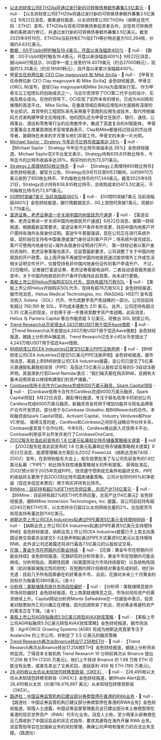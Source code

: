 - [以太坊财库公司ETHZilla将通过发行新的可转换债券额外筹集3.5亿美元](https://www.prnewswire.com/news-releases/ethzilla-announces-350-million-add-on-convertible-debenture-investment-and-provides-business-update-302562888.html) - 📰 null - 【以太坊财库公司ETHZilla将通过发行新的可转换债券额外筹集3.5亿美元】9月22日消息，据美通社报道，以太坊财库公司ETHZilla（纳斯达克代码：ETHZ）宣布，ETHZilla与现有可转换债券投资者合作，对现有可转换债券的条款进行修订，并通过发行新的可转换债券额外筹集3.5亿美元。截至2025年9月19日，ETHZilla当前持有ETH及ETH等价物总量为102,264枚，价值约4.62亿美元。
- [数据：0G于Upbit短时触及19.4美元，开盘以来涨幅逾400%]() - 📰 null - 【数据：0G于Upbit短时触及19.4美元，开盘以来涨幅逾400%】9月22日消息，据Upbit行情显示，0G盘中一度上涨至约19.4079美元（约合27000韩元），现报约13.35美元（约合18580韩元），自开盘以来累计涨幅超400%。
- [甲骨文任命两位新 CEO Clay magouyark 和 Mike Sicilia]() - 📰 null - 【甲骨文任命两位新 CEO Clay magouyark 和 Mike Sicilia】金色财经报道，甲骨文(ORCL.N)宣布，提拔Clay magouyark和Mike Sicilia为首席执行官。 
作为甲骨文云工程团队的创始成员之一，马古尔克领导了OCI第二代平台的设计、实施及商业成功。在他的领导下，OCI实现了前所未有的增长，已成为AI训练和推理的首选平台。 
Mike Sicilia，在垂直领域应用和应用型AI方面拥有深厚的专业知识。其领导的工程团队率先采用基于意图的应用生成技术，取代传统编码方式来构建甲骨文应用程序。他的团队还为甲骨文在医疗、银行、通信、公用事业、酒店和零售等行业的应用套件中，集成了高度复杂的AI智能体。 
甲骨文董事会主席兼首席技术官埃里森表示，Clay和Mike都是经过验证的杰出领导者，我期待在未来的岁月里与他们并肩工作。甲骨文的未来一片光明。
- [Michael Saylor：Strategy 今年迄今比特币收益率达 26%](https://x.com/saylor/status/1970096282543783964) - 📰 null - 【Michael Saylor：Strategy 今年迄今比特币收益率达 26%】金色财经报道，Michael Saylor在X平台发文表示，Strategy持有639,835枚比特币，今年迄今的比特币收益率达26%，购买均价约为73,971美元。
- [Strategy上周增持850枚比特币]() - 📰 null - 【Strategy上周增持850枚比特币】金色财经报道，据官方公告，Strategy在9月15日至9月21期间，以约9970万美元收购了850枚比特币，平均每枚比特币约117,344美元。截至2025年9月21日，Strategy总计持有639,835枚比特币，总收购成本约473.3亿美元，平均每枚比特币约73,971美元。
- [0G短时突破7美元 当前涨幅超460%]() - 📰 null - 【0G短时突破7美元 当前涨幅超460%】金色财经报道，据行情数据显示，0G上涨短时突破7美元，现报价5.779美元。
- [富途证券、老虎证券进一步关闭中国内地居民开户通道](https://www.yicai.com/brief/102836044.html) - 📰 null - 【富途证券、老虎证券进一步关闭中国内地居民开户通道】9月22日消息，据第一财经报道，根据最新监管要求，富途证券开户条件有所变更，目前中国内地客户开户需持有海外永居身份证明。富途牛牛客服强调，现在公司正在进行系统升级，现阶段仅支持有中国香港或澳门身份证的客户开户；待系统升级完成后，客户可使用内地身份证+海外永居身份证明进行开户。 
第一财经记者以客户身份咨询时，老虎证券客服也表示，应监管最新要求，公司调整了关于中国内地居民的开户政策，自上周开始不再接受中国内地居民通过提供境外工作或生活相关证明文件开户，仅接受持有非中国内地身份证件的客户申请开户。 
不过，22日晚间，记者拨打富途证券、老虎证券客服电话时，二者自动语音服务提示音中，关于中国内地居民的开户条件仍维持此前政策，尚未进行更换。
- [美股上市公司Helius开始购买SOL代币，现持有超76万枚SOL](https://www.globenewswire.com/news-release/2025/09/22/3153779/0/en/Helius-NASDAQ-HSDT-Begins-Purchases-of-SOL-the-Native-Asset-of-Solana-Blockchain.html) - 📰 null - 【美股上市公司Helius开始购买SOL代币，现持有超76万枚SOL】金色财经报道，据市场消息，Helius Medical Technologies, Inc. (NASDAQ: HSDT) 宣布首次购入 Solana （SOL）代币，作为其数字资产库战略的一部分。公司目前持有超过 760,190 枚 SOL，平均成本基数为 231 美元。 
此外，公司还持有超过 3.35 亿美元的现金，计划用于进一步推进其数字资产库战略。此前消息，Helius 与 Pantera Capital 等合作融资超 5 亿美元，将推出 SOL 财库公司。
- [Trend Research从币安提出4,243万枚USDT用于偿还Aave借款](https://x.com/ai_9684xtpa/status/1970090151914410220) - 📰 null - 【Trend Research从币安提出4,243万枚USDT用于偿还Aave借款】金色财经报道，据链上分析师Ai姨监测，Trend Research过去半小时从币安提出了4,243万枚USDT用于偿还Aave借款。
- [BNB财库公司CEA Industries已提交5亿美元PIPE注册声明](https://www.globenewswire.com/news-release/2025/09/22/3153614/0/en/CEA-Industries-Files-Registration-Statement-for-its-500M-PIPE-CEO-David-Namdar-Releases-Letter-to-Shareholders.html) - 📰 null - 【BNB财库公司CEA Industries已提交5亿美元PIPE注册声明】金色财经报道，据市场消息，美股上市BNB财库公司CEA Industries披露，该公司已提交了5亿美元普通股私募股权投资（PIPE）及高达7.5亿美元认股权证交易的S-3自动注册声明。其首席执行官David Namdar表示：“我们每天都在购买BNB，且拥有大量未动用资金以继续构建我们的资产储备。”
- [Coinbase信用卡合作方Cardless完成6000万美元融资，Spark Capital领投]() - 📰 null - 【Coinbase信用卡合作方Cardless完成6000万美元融资，Spark Capital领投】9月22日消息，据彭博社报道，专注于联名信用卡的初创公司Cardless完成6000万美元融资，新融资资金将用于增加功能并与知名品牌客户合作开发项目，部分用于与Coinbase GlobalInc.和BiltRewards的合作。本轮融资由Spark Capital领投，Activant Capital、Industry Ventures和Pear VC参投。 
值得注意的是，Cardless和Coinbase之间存在战略合作伙伴关系，Coinbase是其首个合作伙伴。今年6月，Cardless推出嵌入式信用卡平台，Coinbase利用该平台开发并发行了CoinbaseOneCard。
- [ZOOZ股东批准此前宣布的 1.8 亿美元私募和比特币储备策略相关提案](https://www.globenewswire.com/news-release/2025/09/19/3153193/0/en/ZOOZ-Shareholders-Approve-Previously-Announced-180-Million-Private-Placement-and-Bitcoin-Treasury-Reserve-Strategy-Along-with-All-Related-Proposals.html) - 📰 null - 【ZOOZ股东批准此前宣布的 1.8 亿美元私募和比特币储备策略相关提案】9月22日消息，能源管理解决方案巨头ZOOZ PowerLtd.（纳斯达克和TASE：ZOOZ）宣布，在其特别股东大会上，股东投票批准了与公司先前宣布的1.8亿美元私募（“PIPE”）和比特币财库储备策略相关的所有提案。 
获得批准后，ZOOZ预计将于2025年完成PIPE，但须遵守惯例成交条件和最终文件。PIPE的收益将主要用于启ZOOZ的比特币国库储备策略。公司计划将约95%的净收益（偿还未偿还本票后）用于购买并持有比特币。
- [BitMine：目前持有超2%的ETH代币供应量，总资产达114亿美元](https://www.prnewswire.com/news-releases/bitmine-immersion-bmnr-announces-eth-holdings-exceed-2-of-ethereum-network-with-eth-holdings-exceeding-2-4-million-tokens-and-total-crypto-and-cash-holdings-of-11-4-billion-302562794.html) - 📰 null - 【BitMine：目前持有超2%的ETH代币供应量，总资产达114亿美元】金色财经报道，据BitMine Immersion Technologies, Inc. 披露，该公司目前持有超过240万枚ETH代币，以太坊持仓已超过以太坊网络总量的2%。总加密货币和现金持有量达到114亿美元。
- [纳斯达克上市公司CEA Industries拟通过PIPE募资5亿美元支持增持BNB](https://www.globenewswire.com/news-release/2025/09/22/3153614/0/en/CEA-Industries-Files-Registration-Statement-for-its-500M-PIPE-CEO-David-Namdar-Releases-Letter-to-Shareholders.html) - 📰 null - 【纳斯达克上市公司CEA Industries拟通过PIPE募资5亿美元支持增持BNB】金色财经报道，纳斯达克上市公司CEA Industries披露已于上周五向美国证券交易委员会提交S-3注册声明拟通过PIPE方式募资5亿美元以支持增持BNB，此外该公司还披露还将进行最高7.5亿美元的认股权证交易。
- [花旗：黄金牛市在短期内可能会持续]() - 📰 null - 【花旗：黄金牛市在短期内可能会持续】金色财经报道，花旗研究的分析师表示，黄金牛市在短期内可能会继续。分析师指出，周期性因素（如美国劳动力市场持续疲软）以及结构性因素（如对美联储独立性的担忧）在短期内预计将继续对黄金形成利好。他们补充道：目前几乎所有因素都在利好黄金牛市。 
此前，花旗对未来三个月黄金的目标价为每盎司3800美元。(金十)
- [分析师：美联储降息提升市场风险偏好]() - 📰 null - 【分析师：美联储降息提升市场风险偏好】金色财经报道，在上周美联储降息之后，市场对风险资产的需求继续上升。Capital网站分析师Monte Safieddine在一份报告中表示，投资者对股票和外汇的兴趣正在增强，因为回调带来了机会，而对黄金等避险资产的需求正在下降。（金十）
- [美股上市公司AGRI拟融资5.5亿美元转型AVAX财库策略](https://www.stocktitan.net/news/AGRI/agri-force-growing-systems-agri-to-launch-as-first-publicly-traded-d8nr7l9sv6r2.html) - 📰 null - 【美股上市公司AGRI拟融资5.5亿美元转型AVAX财库策略】金色财经报道，据市场消息：AgriFORCE Growing Systems (AGRI) 将成为纳斯达克首家专注于 Avalanche 的上市公司，并制定了 5.5 亿美元的融资策略
- [Trend Research再次从Binance转出17,256枚ETH](https://x.com/EmberCN/status/1970078712743047179) - 📰 null - 【Trend Research再次从Binance转出17,256枚ETH】金色财经报道，据链上分析师余烬监测，了得资本关联机构 Trend Research 10 分钟前再次从 Binance 提出 17,256 枚 ETH (7200 万美元)。他们上午转进 Binance 的 1.68 万枚 ETH 可能没有出售，或者先卖出了又再买回，波段获利 456 枚 ETH (190 万美元)。
- [28,495枚以太坊从未知钱包转移至欧易（OKEX）](https://x.com/whale_alert/status/1970076780158394848) - 📰 null - 【28,495枚以太坊从未知钱包转移至欧易（OKEX）】金色财经报道，据Whale Alert监测，28,495枚以太坊（价值118,476,697 美元）从未知钱包转移至欧易（OKEX）。
- [路透社：中国证券监管机构已建议部分券商暂停在香港的RWA业务](https://x.com/cryptounfolded/status/1970078058137723187) - 📰 null - 【路透社：中国证券监管机构已建议部分券商暂停在香港的RWA业务】金色财经报道，知情人士透露，中国证券监督管理委员会已建议部分本土券商暂停在香港的现实世界资产（RWA）代币化业务。消息人士称，至少两家头部券商在近几周收到了中国证监会的非正式指导，要求其避免在海外开展 RWA 业务。该监管指导旨在加强新业务的风险管理，确保公司声明有强有力的合法业务支撑。（路透社）
